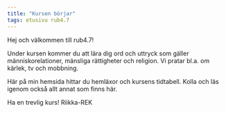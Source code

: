 ```yaml
---
title: "Kursen börjar"
tags: etusivu rub4.7
---
```


Hej och välkommen till rub4.7!

Under kursen kommer du att lära dig ord och uttryck som gäller människorelationer, mänsliga rättigheter och religion. Vi pratar bl.a. om kärlek, tv och mobbning.

Här på min hemsida hittar du hemläxor och kursens tidtabell. Kolla och läs igenom också allt annat som finns här. 

Ha en trevlig kurs!
Riikka-REK